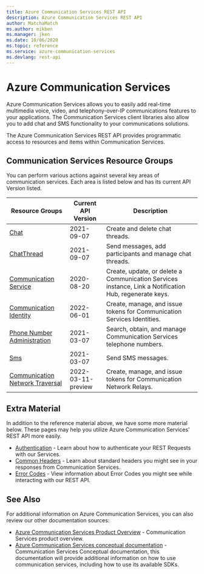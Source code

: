 ```yaml
---
title: Azure Communication Services REST API
description: Azure Communication Services REST API
author: MatchaMatch
ms.author: mikben
ms.manager: jken
ms.date: 10/06/2020
ms.topic: reference
ms.service: azure-communication-services
ms.devlang: rest-api
---
```

# Azure Communication Services

Azure Communication Services allows you to easily add real-time multimedia voice, video, and telephony-over-IP communications features to your applications. The Communication Services client libraries also allow you to add chat and SMS functionality to your communications solutions.

The Azure Communication Services REST API provides programmatic access to resources and items within Communication Services.

## Communication Services Resource Groups

You can perform various actions against several key areas of communication services. Each area is listed below and has its current API Version listed.

| Resource Groups                                                                       | Current API Version | Description                                                                                            |
| ------------------------------------------------------------------------------------- | ------------------- | ------------------------------------------------------------------------------------------------------ |
| [Chat](xref:communication.chat.chat)                                                  | 2021-09-07          | Create and delete chat threads.                                                                        |
| [ChatThread](xref:communication.chat.chatthread)                                      | 2021-09-07          | Send messages, add participants and manage chat threads.                                               |
| [Communication Service](xref:management.azure.com.communication.communicationservice) | 2020-08-20  | Create, update, or delete a Communication Services instance, Link a Notification Hub, regenerate keys. |
| [Communication Identity](xref:communication.communicationidentity)                    | 2022-06-01          | Create, manage, and issue tokens for Communication Services Identities.                                |
| [Phone Number Administration](xref:communication.phonenumbers)           | 2021-03-07          | Search, obtain, and manage Communication Services telephone numbers.                                   |
| [Sms](xref:communication.sms)                                                         | 2021-03-07          | Send SMS messages.                                                                                     |
| [Communication Network Traversal](xref:communication.communicationnetworktraversal)   | 2022-03-11-preview  | Create, manage, and issue tokens for Communication Network Relays.

## Extra Material

In addition to the reference material above, we have some more material below. These pages may help you utilize Azure Communication Services' REST API more easily.

- [Authentication](authentication.md) - Learn about how to authenticate your REST Requests with our Services.
- [Common Headers](headers.md) - Learn about standard headers you might see in your responses from Communication Services.
- [Error Codes](errorcodes.md) - View information about Error Codes you might see while interacting with our REST API.

## See Also

For additional information on Azure Communication Services, you can also review our other documentation sources:

- [Azure Communication Services Product Overview](https://azure.microsoft.com/services/communication-services/) - Communication Services product overview.
- [Azure Communication Services conceptual documentation](/azure/communication-services/overview) - Communication Services Conceptual documentation, this documentation will provide additional information on how to use communication services, including how to use its available SDKs.
